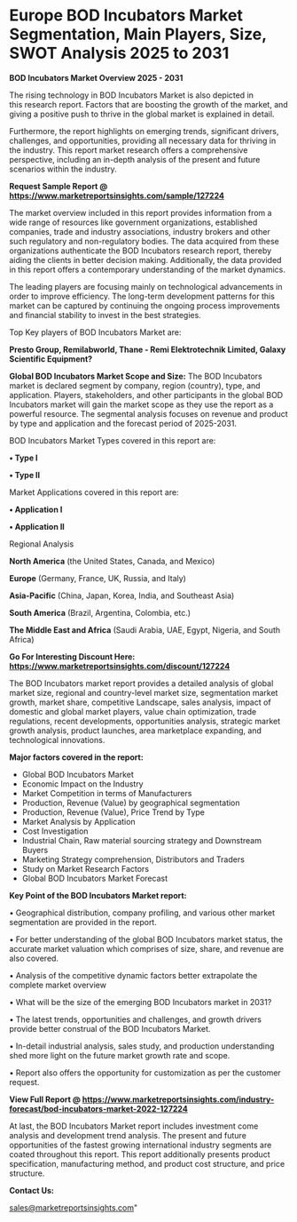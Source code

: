   # Europe BOD Incubators Market Segmentation, Main Players, Size, SWOT Analysis 2025 to 2031

<Strong> BOD Incubators Market Overview 2025 - 2031</strong>

The rising technology in BOD Incubators Market is also depicted in this research report. Factors that are boosting the growth of the market, and giving a positive push to thrive in the global market is explained in detail.

Furthermore, the report highlights on emerging trends, significant drivers, challenges, and opportunities, providing all necessary data for thriving in the industry. This report market research offers a comprehensive perspective, including an in-depth analysis of the present and future scenarios within the industry.

<strong>Request Sample Report @ <a href=https://www.marketreportsinsights.com/sample/127224>https://www.marketreportsinsights.com/sample/127224</a></strong>

The market overview included in this report provides information from a wide range of resources like government organizations, established companies, trade and industry associations, industry brokers and other such regulatory and non-regulatory bodies. The data acquired from these organizations authenticate the BOD Incubators research report, thereby aiding the clients in better decision making. Additionally, the data provided in this report offers a contemporary understanding of the market dynamics.

The leading players are focusing mainly on technological advancements in order to improve efficiency. The long-term development patterns for this market can be captured by continuing the ongoing process improvements and financial stability to invest in the best strategies.

Top Key players of BOD Incubators Market are:

<strong>Presto Group, Remilabworld, Thane - Remi Elektrotechnik Limited, Galaxy Scientific Equipment?</strong>

<strong><b>Global BOD Incubators Market Scope and Size:</b></strong>
The BOD Incubators market is declared segment by company, region (country), type, and application. Players, stakeholders, and other participants in the global BOD Incubators market will gain the market scope as they use the report as a powerful resource. The segmental analysis focuses on revenue and product by type and application and the forecast period of 2025-2031.

BOD Incubators Market Types covered in this report are:

<strong>• Type I

• Type II</strong>

Market Applications covered in this report are:

<strong>• Application I

• Application II</strong> 

Regional Analysis

<strong>North America</strong> (the United States, Canada, and Mexico)

<strong>Europe</strong> (Germany, France, UK, Russia, and Italy)

<strong>Asia-Pacific</strong> (China, Japan, Korea, India, and Southeast Asia)

<strong>South America</strong> (Brazil, Argentina, Colombia, etc.)

<strong>The Middle East and Africa</strong> (Saudi Arabia, UAE, Egypt, Nigeria, and South Africa)

<strong>Go For Interesting Discount Here: <a href=https://www.marketreportsinsights.com/discount/127224>https://www.marketreportsinsights.com/discount/127224</a></strong>

The BOD Incubators market report provides a detailed analysis of global market size, regional and country-level market size, segmentation market growth, market share, competitive Landscape, sales analysis, impact of domestic and global market players, value chain optimization, trade regulations, recent developments, opportunities analysis, strategic market growth analysis, product launches, area marketplace expanding, and technological innovations.

<strong><b>Major factors covered in the report:</b></strong>
<ul>
  <li>Global BOD Incubators Market </li>
  <li>Economic Impact on the Industry</li>
  <li>Market Competition in terms of Manufacturers</li>
  <li>Production, Revenue (Value) by geographical segmentation</li>
  <li>Production, Revenue (Value), Price Trend by Type</li>
  <li>Market Analysis by Application</li>
  <li>Cost Investigation</li>
  <li>Industrial Chain, Raw material sourcing strategy and Downstream Buyers</li>
  <li>Marketing Strategy comprehension, Distributors and Traders</li>
  <li>Study on Market Research Factors</li>
  <li>Global BOD Incubators Market Forecast</li>
</ul>

<strong><b>Key Point of the BOD Incubators Market report:</b></strong>

• Geographical distribution, company profiling, and various other market segmentation are provided in the report.

• For better understanding of the global BOD Incubators market status, the accurate market valuation which comprises of size, share, and revenue are also covered.

• Analysis of the competitive dynamic factors better extrapolate the complete market overview

• What will be the size of the emerging BOD Incubators market in 2031?

• The latest trends, opportunities and challenges, and growth drivers provide better construal of the BOD Incubators Market.

• In-detail industrial analysis, sales study, and production understanding shed more light on the future market growth rate and scope.

• Report also offers the opportunity for customization as per the customer request.

<strong><b>View Full Report @ <a href=https://www.marketreportsinsights.com/industry-forecast/bod-incubators-market-2022-127224>https://www.marketreportsinsights.com/industry-forecast/bod-incubators-market-2022-127224</a></b></strong>


At last, the BOD Incubators Market report includes investment come analysis and development trend analysis. The present and future opportunities of the fastest growing international industry segments are coated throughout this report. This report additionally presents product specification, manufacturing method, and product cost structure, and price structure.

<strong>Contact Us:</strong>

sales@marketreportsinsights.com"
